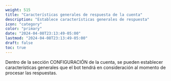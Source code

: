 ```yaml
---
weight: 515
title: "Características generales de respuesta de la cuenta"
description: "Establece características generales de respuesta"
icon: "category"
color: "primary"
date: "2024-04-08T23:13:49-05:00"
lastmod: "2024-04-08T23:13:49-05:00"
draft: false
toc: true
---
```

Dentro de la sección CONFIGURACIÓN de la cuenta, se pueden establecer características generales que el bot tendrá en consideración al momento de procesar las respuestas.

